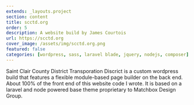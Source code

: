 ```yaml
---
extends: _layouts.project
section: content
title: scctd.org
order: 5
description: A website build by James Courtois
url: https://scctd.org
cover_image: /assets/img/scctd.org.png
featured: false
categories: [wordpress, sass, laravel blade, jquery, nodejs, composer]
---
```


Saint Clair County District Transporation Discrict is a custom wordpress build that features a flexible module-based page builder on the back end. About 100% of the front end of this website code I wrote. It is based on a laravel and node powered base theme proprietary to Matchbox Design Group.

